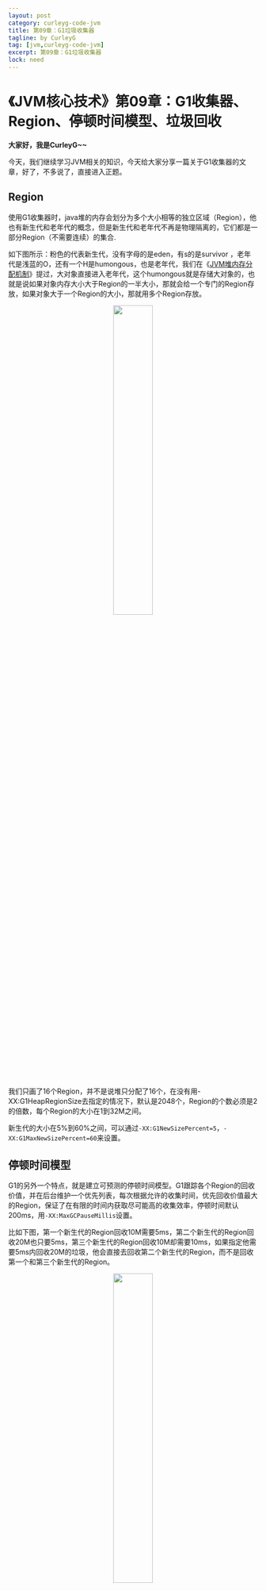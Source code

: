```yaml
---
layout: post
category: curleyg-code-jvm
title: 第09章：G1垃圾收集器
tagline: by CurleyG
tag: [jvm,curleyg-code-jvm]
excerpt: 第09章：G1垃圾收集器
lock: need
---
```


# 《JVM核心技术》第09章：G1收集器、Region、停顿时间模型、垃圾回收

**大家好，我是CurleyG~~**

今天，我们继续学习JVM相关的知识，今天给大家分享一篇关于G1收集器的文章，好了，不多说了，直接进入正题。

## Region

使用G1收集器时，java堆的内存会划分为多个大小相等的独立区域（Region），他也有新生代和老年代的概念，但是新生代和老年代不再是物理隔离的，它们都是一部分Region（不需要连续）的集合.

如下图所示：粉色的代表新生代，没有字母的是eden，有s的是survivor ，老年代是浅蓝的O，还有一个H是humongous，也是老年代，我们在《[JVM堆内存分配机制](https://binghe.gitcode.host/md/core/jvm/2022-04-18-005-JVM%E5%A0%86%E5%86%85%E5%AD%98%E5%88%86%E9%85%8D.html)》提过，大对象直接进入老年代，这个humongous就是存储大对象的，也就是说如果对象内存大小大于Region的一半大小，那就会给一个专门的Region存放，如果对象大于一个Region的大小，那就用多个Region存放。

<div align="center">
    <img src="https://binghe.gitcode.host/assets/images/core/jvm/jvm-2023-07-25-057.png?raw=true" width="40%">
    <br/>
</div>

我们只画了16个Region，并不是说堆只分配了16个，在没有用-XX:G1HeapRegionSize去指定的情况下，默认是2048个，Region的个数必须是2的倍数，每个Region的大小在1到32M之间。

新生代的大小在5%到60%之间，可以通过`-XX:G1NewSizePercent=5`，`-XX:G1MaxNewSizePercent=60`来设置。

## 停顿时间模型

G1的另外一个特点，就是建立可预测的停顿时间模型。G1跟踪各个Region的回收价值，并在后台维护一个优先列表，每次根据允许的收集时间，优先回收价值最大的Region，保证了在有限的时间内获取尽可能高的收集效率，停顿时间默认200ms，用`-XX:MaxGCPauseMillis`设置。

比如下图，第一个新生代的Region回收10M需要5ms，第二个新生代的Region回收20M也只要5ms，第三个新生代的Region回收10M却需要10ms，如果指定他需要5ms内回收20M的垃圾，他会直接去回收第二个新生代的Region，而不是回收第一个和第三个新生代的Region。

<div align="center">
    <img src="https://binghe.gitcode.host/assets/images/core/jvm/jvm-2023-07-25-058.png?raw=true" width="40%">
    <br/>
</div>

## 垃圾回收

### 新生代回收

上面提过，新生代的内存空间最多占用60%，当60%的空间用完的时候，就会触发新生代的回收。新生代的回收是用复制算法的，与之前不同的是，他会考虑到停顿时间。

### 老年代回收

老年代回收分为：**初始标记、并发标记、最终标记、混合回收**。

前面三个阶段跟《[CMS垃圾收集器](https://binghe.gitcode.host/md/core/jvm/2022-04-18-008-JVM-CMS%E5%9E%83%E5%9C%BE%E6%94%B6%E9%9B%86%E5%99%A8.html)》的前面三个类似。

混合回收，是说他并不会仅仅回收老年代的垃圾，也会回收新生代的垃圾，他会根据停顿时间，尽可能的多回收Region。由于在停顿时间内回收的垃圾可能不会很多，所以这个阶段会进行多次的混合回收，默认是8次，可以通过`-XX:G1MixedGCCountTarget`设置。
如果混合回收的时候，发现Region仅占有5%了，那他就会停止回收，不会一直回收8次。

混合回收的基于复制算法的，所以大对象的复制会比较耗时，如果某个老年代的Region超过85%的对象是存活的，那他不会被回收，通过`-XX:G1MixedGCLiveThresholdPercent`设置。

**好了，今天就到这儿吧，我是冰河，我们下期见~~**

## 星球服务

加入星球，你将获得：

1.项目学习：微服务入门必备的SpringCloud  Alibaba实战项目、手写RPC项目—所有大厂都需要的项目【含上百个经典面试题】、深度解析Spring6核心技术—只要学习Java就必须深度掌握的框架【含数十个经典思考题】、Seckill秒杀系统项目—进大厂必备高并发、高性能和高可用技能。

2.框架源码：手写RPC项目—所有大厂都需要的项目【含上百个经典面试题】、深度解析Spring6核心技术—只要学习Java就必须深度掌握的框架【含数十个经典思考题】。

3.硬核技术：深入理解高并发系列（全册）、深入理解JVM系列（全册）、深入浅出Java设计模式（全册）、MySQL核心知识（全册）。

4.技术小册：深入理解高并发编程（第1版）、深入理解高并发编程（第2版）、从零开始手写RPC框架、SpringCloud  Alibaba实战、冰河的渗透实战笔记、MySQL核心知识手册、Spring IOC核心技术、Nginx核心技术、面经手册等。

5.技术与就业指导：提供相关就业辅导和未来发展指引，冰河从初级程序员不断沉淀，成长，突破，一路成长为互联网资深技术专家，相信我的经历和经验对你有所帮助。

冰河的知识星球是一个简单、干净、纯粹交流技术的星球，不吹水，目前加入享5折优惠，价值远超门票。加入星球的用户，记得添加冰河微信：hacker_binghe，冰河拉你进星球专属VIP交流群。

## 星球重磅福利

跟冰河一起从根本上提升自己的技术能力，架构思维和设计思路，以及突破自身职场瓶颈，冰河特推出重大优惠活动，扫码领券进行星球，**直接立减149元，相当于5折，** 这已经是星球最大优惠力度！

<div align="center">
    <img src="https://binghe.gitcode.host/images/personal/xingqiu_149.png?raw=true" width="80%">
    <br/>
</div>

领券加入星球，跟冰河一起学习《SpringCloud Alibaba实战》、《手撸RPC专栏》和《Spring6核心技术》，更有已经上新的《大规模分布式Seckill秒杀系统》，从零开始介绍原理、设计架构、手撸代码。后续更有硬核中间件项目和业务项目，而这些都是你升职加薪必备的基础技能。

**100多元就能学这么多硬核技术、中间件项目和大厂秒杀系统，如果是我，我会买他个终身会员！**

## 其他方式加入星球

* **链接** ：打开链接 [http://m6z.cn/6aeFbs](http://m6z.cn/6aeFbs) 加入星球。
* **回复** ：在公众号 **冰河技术** 回复 **星球** 领取优惠券加入星球。

**特别提醒：** 苹果用户进圈或续费，请加微信 **hacker_binghe** 扫二维码，或者去公众号 **冰河技术** 回复 **星球** 扫二维码加入星球。

## 星球规划

后续冰河还会在星球更新大规模中间件项目和深度剖析核心技术的专栏，目前已经规划的专栏如下所示。

### 中间件项目

* 《大规模分布式定时调度中间件项目实战（非Demo）》：全程手撸代码。
* 《大规模分布式IM（即时通讯）项目实战（非Demo）》：全程手撸代码。
* 《大规模分布式网关项目实战（非Demo）》：全程手撸代码。
* 《手写Redis》：全程手撸代码。
* 《手写JVM》全程手撸代码。

### 超硬核项目

* 《从零落地秒杀系统项目》：全程手撸代码，在阿里云实现压测（**已上新**）。
* 《大规模电商系统商品详情页项目》：全程手撸代码，在阿里云实现压测。
* 其他待规划的实战项目，小伙伴们也可以提一些自己想学的，想一起手撸的实战项目。。。


既然星球规划了这么多内容，那么肯定就会有小伙伴们提出疑问：这么多内容，能更新完吗？我的回答就是：一个个攻破呗，咱这星球干就干真实中间件项目，剖析硬核技术和项目，不做Demo。初衷就是能够让小伙伴们学到真正的核心技术，不再只是简单的做CRUD开发。所以，每个专栏都会是硬核内容，像《SpringCloud Alibaba实战》、《手撸RPC专栏》和《Spring6核心技术》就是很好的示例。后续的专栏只会比这些更加硬核，杜绝Demo开发。

小伙伴们跟着冰河认真学习，多动手，多思考，多分析，多总结，有问题及时在星球提问，相信在技术层面，都会有所提高。将学到的知识和技术及时运用到实际的工作当中，学以致用。星球中不少小伙伴都成为了公司的核心技术骨干，实现了升职加薪的目标。

## 联系冰河

### 加群交流

本群的宗旨是给大家提供一个良好的技术学习交流平台，所以杜绝一切广告！由于微信群人满 100 之后无法加入，请扫描下方二维码先添加作者 “冰河” 微信(hacker_binghe)，备注：`星球编号`。



<div align="center">
    <img src="https://binghe.gitcode.host/images/personal/hacker_binghe.jpg?raw=true" width="180px">
    <div style="font-size: 18px;">冰河微信</div>
    <br/>
</div>



### 公众号

分享各种编程语言、开发技术、分布式与微服务架构、分布式数据库、分布式事务、云原生、大数据与云计算技术和渗透技术。另外，还会分享各种面试题和面试技巧。内容在 **冰河技术** 微信公众号首发，强烈建议大家关注。

<div align="center">
    <img src="https://binghe.gitcode.host/images/personal/ice_wechat.jpg?raw=true" width="180px">
    <div style="font-size: 18px;">公众号：冰河技术</div>
    <br/>
</div>


### 视频号

定期分享各种编程语言、开发技术、分布式与微服务架构、分布式数据库、分布式事务、云原生、大数据与云计算技术和渗透技术。另外，还会分享各种面试题和面试技巧。

<div align="center">
    <img src="https://binghe.gitcode.host/images/personal/ice_video.png?raw=true" width="180px">
    <div style="font-size: 18px;">视频号：冰河技术</div>
    <br/>
</div>



### 星球

加入星球 **[冰河技术](http://m6z.cn/6aeFbs)**，可以获得本站点所有学习内容的指导与帮助。如果你遇到不能独立解决的问题，也可以添加冰河的微信：**hacker_binghe**， 我们一起沟通交流。另外，在星球中不只能学到实用的硬核技术，还能学习**实战项目**！

关注 [冰河技术](https://img-blog.csdnimg.cn/20210426115714643.jpg?raw=true)公众号，回复 `星球` 可以获取入场优惠券。

<div align="center">
    <img src="https://binghe.gitcode.host/images/personal/xingqiu.png?raw=true" width="180px">
    <div style="font-size: 18px;">知识星球：冰河技术</div>
    <br/>
</div>
